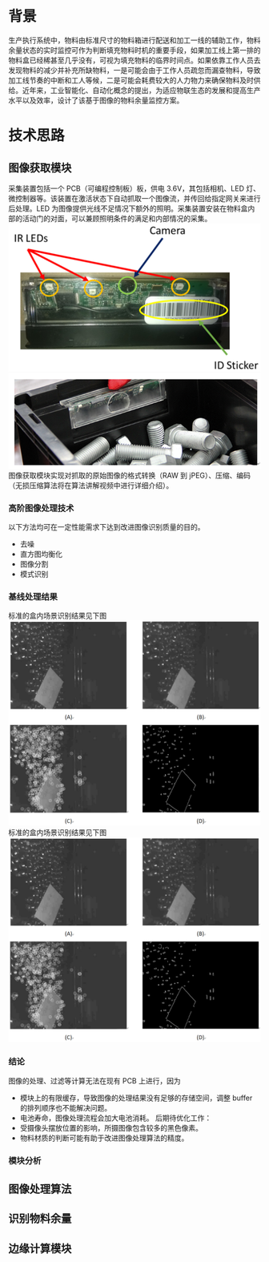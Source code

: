 # 背景

生产执行系统中，物料由标准尺寸的物料箱进行配送和加工一线的辅助工作，物料余量状态的实时监控可作为判断填充物料时机的重要手段，如果加工线上第一排的物料盒已经稀甚至几乎没有，可视为填充物料的临界时间点。如果依靠工作人员去发现物料的减少并补充所缺物料，一是可能会由于工作人员疏忽而漏查物料，导致加工线节奏的中断和工人等候，二是可能会耗费较大的人力物力来确保物料及时供给。近年来，工业智能化、自动化概念的提出，为适应物联生态的发展和提高生产水平以及效率，设计了该基于图像的物料余量监控方案。

# 技术思路

## 图像获取模块

采集装置包括一个 PCB（可编程控制板）板，供电 3.6V，其包括相机、LED 灯、微控制器等。该装置在激活状态下自动抓取一个图像流，并传回给指定网关来进行后处理。LED 为图像提供光线不足情况下额外的照明。采集装置安装在物料盒内部的活动门的对面，可以兼顾照明条件的满足和内部情况的采集。
![图像采集装置](https://github.com/yancy-zh/intelligient-bin/blob/main/assets/imgs/Snipaste_2022-10-17_18-16-12.PNG?raw=true "图像采集装置")
![图像采集装置安装于盒子内部](https://github.com/yancy-zh/intelligient-bin/blob/main/assets/imgs/Snipaste_2022-10-17_18-37-52.PNG?raw=true "图像采集装置安装于盒子内部")
图像获取模块实现对抓取的原始图像的格式转换（RAW 到 jPEG）、压缩、编码（无损压缩算法将在算法讲解视频中进行详细介绍）。

### 高阶图像处理技术

以下方法均可在一定性能需求下达到改进图像识别质量的目的。

- 去噪
- 直方图均衡化
- 图像分割
- 模式识别
### 基线处理结果
标准的盒内场景识别结果见下图
![A：原始图片，B：过滤后图片，C:基于局部特征的识别结果，D：Canny Edge识别结果](https://github.com/yancy-zh/intelligient-bin/blob/main/assets/imgs/Snipaste_2022-10-18_20-27-42.PNG?raw=true)
标准的盒内场景识别结果见下图
![识别结果](https://github.com/yancy-zh/intelligient-bin/blob/main/assets/imgs/Snipaste_2022-10-18_20-27-42.PNG?raw=true "A：原始图片，B：过滤后图片，C:基于局部特征的识别结果，D：Canny Edge识别结果")

### 结论

图像的处理、过滤等计算无法在现有 PCB 上进行，因为

- 模块上的有限缓存，导致图像的处理结果没有足够的存储空间，调整 buffer 的排列顺序也不能解决问题。
- 电池寿命，图像处理流程会加大电池消耗。
  后期待优化工作：
- 受摄像头摆放位置的影响，所摄图像包含较多的黑色像素。
- 物料材质的判断可能有助于改进图像处理算法的精度。

### 模块分析

## 图像处理算法

## 识别物料余量

## 边缘计算模块
